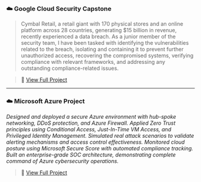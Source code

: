### ☁️ Google Cloud Security Capstone

> Cymbal Retail, a retail giant with 170 physical stores and an online platform across 28 countries, generating $15 billion in revenue, recently experienced a data breach. As a junior member of the security team, I have been tasked with identifying the vulnerabilities related to the breach, isolating and containing it to prevent further unauthorized access, recovering the compromised systems, verifying compliance with relevant frameworks, and addressing any outstanding compliance-related issues.

>🔗 [View Full Project](https://github.com/SunilKumarPeela/GoogleCapstone/tree/main)
---

### ☁️ Microsoft Azure Project

*Designed and deployed a secure Azure environment with hub-spoke networking, DDoS protection, and Azure Firewall. Applied Zero Trust principles using Conditional Access, Just-In-Time VM Access, and Privileged Identity Management. Simulated real attack scenarios to validate alerting mechanisms and access control effectiveness. Monitored cloud posture using Microsoft Secure Score with automated compliance tracking. Built an enterprise-grade SOC architecture, demonstrating complete command of Azure cybersecurity operations.*

> 🔗 [View Full Project](https://github.com/SunilKumarPeela/MicrosoftAzureCloud/tree/main)
